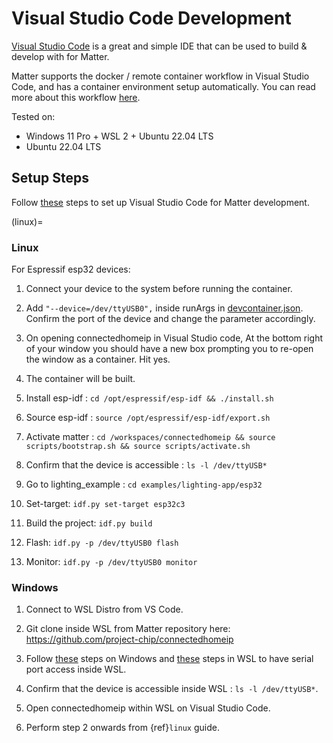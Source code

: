 # Visual Studio Code Development

[Visual Studio Code](https://code.visualstudio.com/) is a great and simple IDE
that can be used to build & develop with for Matter.

Matter supports the docker / remote container workflow in Visual Studio Code,
and has a container environment setup automatically. You can read more about
this workflow [here](https://code.visualstudio.com/docs/remote/containers).

Tested on:

-   Windows 11 Pro + WSL 2 + Ubuntu 22.04 LTS
-   Ubuntu 22.04 LTS

## Setup Steps

Follow
[these](https://github.com/project-chip/connectedhomeip/edit/master/docs/VSCODE_DEVELOPMENT.md)
steps to set up Visual Studio Code for Matter development.

(linux)=
### Linux

For Espressif esp32 devices:

1. Connect your device to the system before running the container.

1. Add `"--device=/dev/ttyUSB0",` inside runArgs in
   [devcontainer.json](../../../.devcontainer/devcontainer.json). Confirm the
   port of the device and change the parameter accordingly.

1. On opening connectedhomeip in Visual Studio code, At the bottom right of your
   window you should have a new box prompting you to re-open the window as a
   container. Hit yes.

1. The container will be built.

1. Install esp-idf : `cd /opt/espressif/esp-idf && ./install.sh`

1. Source esp-idf : `source /opt/espressif/esp-idf/export.sh`

1. Activate matter :
   `cd /workspaces/connectedhomeip && source scripts/bootstrap.sh && source scripts/activate.sh`

1. Confirm that the device is accessible : `ls -l /dev/ttyUSB*`

1. Go to lighting_example : `cd examples/lighting-app/esp32`

1. Set-target: `idf.py set-target esp32c3`

1. Build the project: `idf.py build`

1. Flash: `idf.py -p /dev/ttyUSB0 flash`

1. Monitor: `idf.py -p /dev/ttyUSB0 monitor`

### Windows

1. Connect to WSL Distro from VS Code.

1. Git clone inside WSL from Matter repository here:
   <https://github.com/project-chip/connectedhomeip>

1. Follow [these](https://github.com/dorssel/usbipd-win) steps on Windows and
   [these](https://github.com/espressif/vscode-esp-idf-extension/blob/master/docs/WSL.md#usbipd)
   steps in WSL to have serial port access inside WSL.

1. Confirm that the device is accessible inside WSL : `ls -l /dev/ttyUSB*`.

1. Open connectedhomeip within WSL on Visual Studio Code.

1. Perform step 2 onwards from {ref}`linux` guide.
